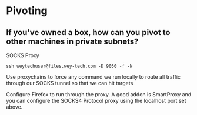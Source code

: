 # Pivoting

## If you've owned a box, how can you pivot to other machines in private subnets?
SOCKS Proxy
```
ssh weytechuser@files.wey-tech.com -D 9050 -f -N
```
Use proxychains to force any command we run locally to route all traffic through our SOCKS tunnel so that we can hit targets

Configure Firefox to run through the proxy. A good addon is SmartProxy and you can configure the SOCKS4 Protocol proxy using the localhost port set above.
